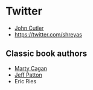 # Twitter

- [John Cutler](https://twitter.com/johncutlefish)
- https://twitter.com/shreyas

## Classic book authors

- [Marty Cagan](https://twitter.com/cagan)
- [Jeff Patton](https://twitter.com/jeffpatton)
- Eric Ries
